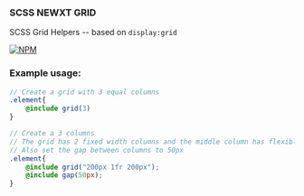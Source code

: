 ### SCSS NEWXT GRID

SCSS Grid Helpers -- based on `display:grid`

[![NPM](https://nodei.co/npm/scss-next-grid.png?compact=true)](https://nodei.co/npm/scss-next-grid/)

### Example usage:
 
```scss 
// Create a grid with 3 equal columns
.element{
    @include grid(3)
}

// Create a 3 columns
// The grid has 2 fixed width columns and the middle column has flexible width
// Also set the gap between columns to 50px
.element{
    @include grid("200px 1fr 200px");
    @include gap(50px);
}
```
